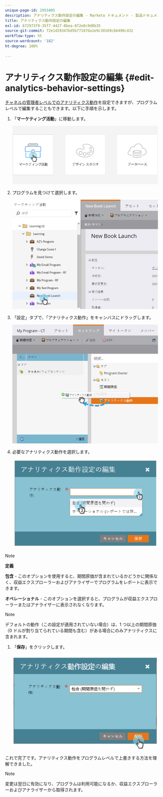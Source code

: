 ```yaml
---
unique-page-id: 2953405
description: アナリティクス動作設定の編集 - Marketo ドキュメント - 製品ドキュメント
title: アナリティクス動作設定の編集
exl-id: 672973f9-35f7-4427-8bea-8f2e0c9d0b35
source-git-commit: 72e1d29347bd5b77107da1e9c30169cb6490c432
workflow-type: ht
source-wordcount: '182'
ht-degree: 100%

---
```


# アナリティクス動作設定の編集 {#edit-analytics-behavior-settings}

[チャネルの管理者レベルでのアナリティクス動作](/help/marketo/product-docs/reporting/revenue-cycle-analytics/program-analytics/make-a-program-without-a-period-cost-available-in-revenue-explorer-and-analyzers.md)を設定できますが、プログラムレベルで編集することもできます。以下に手順を示します。

1. 「**マーケティング活動**」に移動します。

   ![](assets/login-marketing-activities-2.png)

1. プログラムを見つけて選択します。

   ![](assets/image2014-9-24-11-3a40-3a57.png)

1. 「設定」タブで、「アナリティクス動作」をキャンバスにドラッグします。

   ![](assets/image2014-9-24-11-3a41-3a2.png)

1. 必要なアナリティクス動作を選択します。

   ![](assets/image2014-9-24-11-3a42-3a0.png)

>[!NOTE]
>
>**定義**
>
>**包含** - このオプションを使用すると、期間原価が含まれているかどうかに関係なく、収益エクスプローラーおよびアナライザーでプログラムをレポートに表示できます。
>
>**オペレーショナル** - このオプションを選択すると、プログラムが収益エクスプローラーまたはアナライザーに表示されなくなります。

>[!NOTE]
>
>デフォルトの動作（この設定が適用されていない場合）は、1 つ以上の期間原価（0 ドルが割り当てられている期間も含む）がある場合にのみアナリティクスに含まれます。

1. 「**保存**」をクリックします。

   ![](assets/image2014-9-24-11-3a42-3a6.png)

これで完了です。アナリティクス動作をプログラムレベルで上書きする方法を理解できました。

>[!NOTE]
>
>変更は翌日に有効になり、プログラムは利用可能になるか、収益エクスプローラーおよびアナライザーから取得されます。
